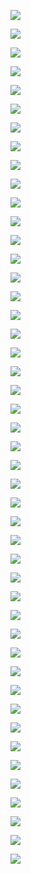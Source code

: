 ![](Lecture02/9.jpg)  

![](Lecture02/10.jpg)  

![](Lecture02/11.jpg)  

![](Lecture02/12.jpg)  

![](Lecture02/13.jpg)  

![](Lecture02/14.jpg)  

![](Lecture02/15.jpg)  

![](Lecture02/16.jpg)  

![](Lecture02/17.jpg)  

![](Lecture02/18.jpg)  

![](Lecture02/19.jpg)  

![](Lecture02/20.jpg)  

![](Lecture02/21.jpg)  

![](Lecture02/22.jpg)  

![](Lecture02/23.jpg)  

![](Lecture02/24.jpg)  

![](Lecture02/25.jpg)  

![](Lecture02/26.jpg)  

![](Lecture02/27.jpg)  

![](Lecture02/28.jpg)  

![](Lecture02/29.jpg)  

![](Lecture02/30.jpg)  

![](Lecture02/31.jpg)  

![](Lecture02/32.jpg)  

![](Lecture02/33.jpg)  

![](Lecture02/34.jpg)  

![](Lecture02/35.jpg)  

![](Lecture02/36.jpg)  

![](Lecture02/37.jpg)  

![](Lecture02/38.jpg)  

![](Lecture02/39.jpg)  

![](Lecture02/40.jpg)  

![](Lecture02/41.jpg)  

![](Lecture02/42.jpg)  

![](Lecture02/43.jpg)  

![](Lecture02/44.jpg)  

![](Lecture02/45.jpg)  

![](Lecture02/46.jpg)  

![](Lecture02/47.jpg)  

![](Lecture02/48.jpg)  

![](Lecture02/49.jpg)  

![](Lecture02/50.jpg)  

![](Lecture02/51.jpg)  

![](Lecture02/52.jpg)  

![](Lecture02/53.jpg)  

![](Lecture02/54.jpg)